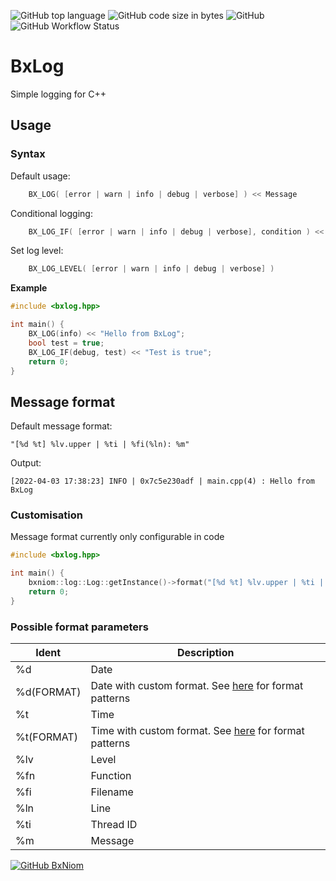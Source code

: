 ![GitHub top language](https://img.shields.io/github/languages/top/BxNiom/BxLog?color=11324D&style=flat-square) ![GitHub code size in bytes](https://img.shields.io/github/languages/code-size/BxNiom/BxLog?color=11324D&style=flat-square) ![GitHub](https://img.shields.io/github/license/BxNiom/BxLog?color=11324D&style=flat-square) ![GitHub Workflow Status](https://img.shields.io/github/workflow/status/BxNiom/BxLog/CMake?style=flat-square)<br>
# BxLog

Simple logging for C++

## Usage

### Syntax

Default usage:
```cpp
    BX_LOG( [error | warn | info | debug | verbose] ) << Message
```

Conditional logging:
```cpp
    BX_LOG_IF( [error | warn | info | debug | verbose], condition ) << Message
```

Set log level:
```cpp
    BX_LOG_LEVEL( [error | warn | info | debug | verbose] )
```

__Example__
```cpp
#include <bxlog.hpp>

int main() {
    BX_LOG(info) << "Hello from BxLog";
    bool test = true;
    BX_LOG_IF(debug, test) << "Test is true";
    return 0;
}
```

## Message format

Default message format:
```shell
"[%d %t] %lv.upper | %ti | %fi(%ln): %m"
```
Output:
```shell
[2022-04-03 17:38:23] INFO | 0x7c5e230adf | main.cpp(4) : Hello from BxLog
```

### Customisation
Message format currently only configurable in code

```cpp
#include <bxlog.hpp>

int main() {
    bxniom::log::Log::getInstance()->format("[%d %t] %lv.upper | %ti | %fi(%ln): %m");
    return 0;
}
```

### Possible format parameters<br>

| Ident      | Description                                                                                                  |
|------------|--------------------------------------------------------------------------------------------------------------|
| %d         | Date                                                                                                         |
| %d(FORMAT) | Date with custom format. See [here](https://en.cppreference.com/w/cpp/chrono/c/strftime) for format patterns |
| %t         | Time                                                                                                         |
| %t(FORMAT) | Time with custom format. See [here](https://en.cppreference.com/w/cpp/chrono/c/strftime) for format patterns |
| %lv        | Level                                                                                                        |
| %fn        | Function                                                                                                     |
| %fi        | Filename                                                                                                     |
| %ln        | Line                                                                                                         |
| %ti        | Thread ID                                                                                                    |
| %m         | Message                                                                                                      |

[![GitHub BxNiom](https://img.shields.io/badge/GitHub-100000?style=for-the-badge&logo=github&logoColor=white)](https://www.github.com/BxNiom)

